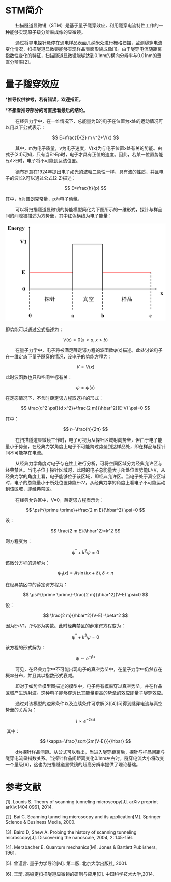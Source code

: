 # STM简介

        扫描隧道显微镜（STM）是基于量子隧穿效应，利用隧穿电流特性工作的一种能够实现原子级分辨率成像的显微镜。

        通过将导电探针悬停在通电样品表面几纳米处进行栅格扫描，监测隧穿电流变化情况，扫描隧道显微镜能够实现样品表面形貌成像[1]。由于隧穿电流随距离指数性变化的特征，扫描隧道显微镜能够达到0.1nm的横向分辨率与0.01nm的垂直分辨率[2]。

# 量子隧穿效应

***推导仅供参考，若有错误，欢迎指正。**

***不想看推导部分的可直接看最后的结论。**

        在经典力学中，在一维情况下，总能量为E的电子在位置为x处的运动情况可以用以下公式表示：

$$
E=\frac{1}{2} m v^2+V(x)
$$

        其中，m为电子质量，v为电子速度，V(x)为与电子位置x处有关的势能。由式子(2.1)可知，只有当E>Ep时，电子才具有正值的速度。因此，若某一位置势能Ep1>E时，电子将不可能到达该位置。

        德布罗意在1924年提出电子如光的波粒二象性一样，具有波的性质，并且电子的波长λ可以通过公式(2.2)描述：

$$
E=\frac{h}{p}
$$

其中，h为普朗克常量，p为电子动量。

        可以将扫描隧道显微镜的势能模型简化为下图所示的一维形式，探针与样品间的间隙被描述为方势垒，其中红色横线为电子能量：

![98e9932244c229f4809f8dd125fce3ca.png](media/98e9932244c229f4809f8dd125fce3ca.png)

即势能可以通过公式描述为：

$$
V(x)=0(x<a,x>b)
$$


        在量子力学中，电子将被满足薛定谔方程的波函数ψ(x)描述。此处讨论电子在一维定态下量子隧穿的情况，设电子的势能方程为：

$$
V=V(x)
$$

此时波函数也只和空间坐标有关：

$$
\psi=\psi(x)
$$

在定态情况下，不含时薛定谔方程取这样的形式：

$$
\frac{d^2 \psi}{d x^2}+\frac{2 m}{\hbar^2}(E-V) \psi=0
$$

其中：

$$
ℏ=\frac{h}{2π}
$$

        在扫描隧道显微镜工作时，电子可视为从探针区域射向势垒，但由于电子能量小于势垒，在经典力学角度上电子不可能跨过势垒到达样品处，即在样品与探针间不可能存在电流。

        从经典力学角度对电子存在性上进行分析，可将空间区域分为经典允许区与经典禁区。当电子位于探针区域时，此时的电子总能量大于所处位置势能E>V，从经典力学的角度上看，电子能够位于该区域，即经典允许区。当电子处于真空区域时，电子的总能量小于所处位置势能E<V，从经典力学的角度上看电子不可能运动到该区域，即经典禁区。

        在经典允许区中，V=0，薛定谔方程表示为：

$$
\psi^{\prime \prime}+\frac{2 m E}{\hbar^2} \psi=0
$$

设：

$$
\frac{2 m E}{\hbar^2}=k^2
$$

则方程变为：

$$
\psi^{\prime \prime}+k^2 \psi=0
$$

该微分方程的通解为：

$$
\psi_1(x)=A \sin (k x+\delta), \delta<\pi
$$

在经典禁区中的薛定谔方程为：

$$
\psi^{\prime \prime}-\frac{2 m}{\hbar^2}(V-E) \psi=0
$$

设：

$$
\frac{2 m}{\hbar^2}(V-E)=\beta^2
$$

因为E<V1，所以β为实数。此时经典禁区的薛定谔方程变为：

$$
\psi^{\prime \prime}+k^2 \psi=0
$$

该方程的形式解为：

$$
\psi \sim e^{\pm \beta x}
$$

        可见，在经典力学中不可能出现电子的真空势垒中，在量子力学中仍然存在概率分布，并且其以指数形式衰减。

        即对于如势垒模型图描述的模型中，电子将有概率穿过真空势垒，并在样品区域产生透射波。这种电子能够穿透比其能量更高的势垒的效应即量子隧穿效应。

        通过对该模型的边界条件以及连续条件可求解[3][4][5]得到隧穿电流与真空势垒的关系为：

$$
I \propto e^{-2 \kappa d}
$$

 其中：

$$
\kappa=\frac{\sqrt{2m(V-E)}}{\hbar}
$$

        d为探针样品间距。从公式可以看出，当进入隧穿距离后，探针与样品间距与隧穿电流呈指数关系。当探针样品间距离变化0.1nm左右时，隧穿电流大小将改变一个量级[6]，这也为扫描隧道显微镜的超高分辨率提供了理论基础。

# 参考文献

[1].    Lounis S. Theory of scanning tunneling microscopy[J]. arXiv preprint arXiv:1404.0961, 2014.

[2].    Bai C. Scanning tunneling microscopy and its application[M]. Springer Science & Business Media, 2000.

[3].    Baird D, Shew A. Probing the history of scanning tunneling microscopy[J]. Discovering the nanoscale, 2004, 2: 145-156.

[4].    Merzbacher E. Quantum mechanics[M]. Jones & Bartlett Publishers, 1961.

[5].    曾谨言. 量子力学导论[M]. 第二版. 北京大学出版社, 2001.

[6].    王琦. 高稳定扫描隧道显微镜的研制与应用[D].  中国科学技术大学,2014.
